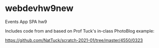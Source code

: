 # webdevhw9new

Events App SPA hw9

Includes code from and based on Prof Tuck's in-class PhotoBlog example:

https://github.com/NatTuck/scratch-2021-01/tree/master/4550/0323
